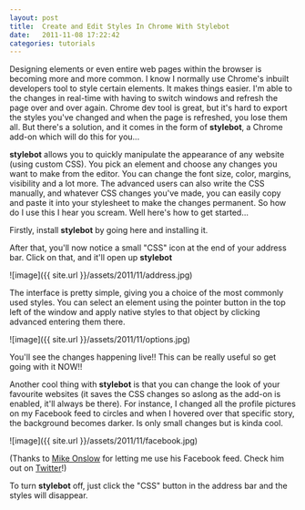 ```yaml
---
layout: post
title:  Create and Edit Styles In Chrome With Stylebot
date:   2011-11-08 17:22:42
categories: tutorials
---
```


Designing elements or even entire web pages within the browser is becoming more and more common. I know I normally use Chrome's inbuilt developers tool to style certain elements. It makes things easier. I'm able to the changes in real-time with having to switch windows and refresh the page over and over again. Chrome dev tool is great, but it's hard to export the styles you've changed and when the page is refreshed, you lose them all. But there's a solution, and it comes in the form of **stylebot**, a Chrome add-on which will do this for you...

**stylebot** allows you to quickly manipulate the appearance of any website (using custom CSS). You pick an element and choose any changes you want to make from the editor. You can change the font size, color, margins, visibility and a lot more. The advanced users can also write the CSS manually, and whatever CSS changes you've made, you can easily copy and paste it into your stylesheet to make the changes permanent. So how do I use this I hear you scream. Well here's how to get started...

Firstly, install **stylebot** by going here and installing it.

After that, you'll now notice a small "CSS" icon at the end of your address bar. Click on that, and it'll open up **stylebot**

![image]({{ site.url }}/assets/2011/11/address.jpg)

The interface is pretty simple, giving you a choice of the most commonly used styles. You can select an element using the pointer button in the top left of the window and apply native styles to that object by clicking advanced entering them there.

![image]({{ site.url }}/assets/2011/11/options.jpg)

You'll see the changes happening live!! This can be really useful so get going with it NOW!!

Another cool thing with **stylebot** is that you can change the look of your favourite websites (it saves the CSS changes so aslong as the add-on is enabled, it'll always be there). For instance, I changed all the profile pictures on my Facebook feed to circles and when I hovered over that specific story, the background becomes darker. Is only small changes but is kinda cool.

![image]({{ site.url }}/assets/2011/11/facebook.jpg)

(Thanks to [Mike Onslow</a> for letting me use his Facebook feed. Check him out on <a href="https://twitter.com/#!/MikeOnslow">Twitter](http://blog.mikeonslow.com/)!)

To turn **stylebot** off, just click the "CSS" button in the address bar and the styles will disappear.
